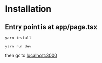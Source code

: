 # Installation
## Entry point is at app/page.tsx
```
yarn install

yarn run dev
```
then go to [localhost:3000](localhost:3000)
